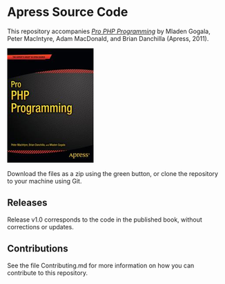 # Apress Source Code

This repository accompanies [*Pro PHP Programming*](http://www.apress.com/9781430235606) by Mladen Gogala, Peter MacIntyre, Adam MacDonald, and Brian Danchilla (Apress, 2011).

![Cover image](9781430235606.jpg)

Download the files as a zip using the green button, or clone the repository to your machine using Git.

## Releases

Release v1.0 corresponds to the code in the published book, without corrections or updates.

## Contributions

See the file Contributing.md for more information on how you can contribute to this repository.
